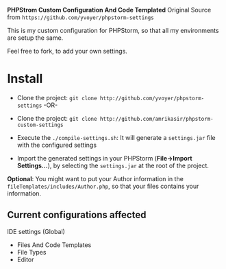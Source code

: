 **PHPStrom Custom Configuration And Code Templated**
Original Source from `https://github.com/yvoyer/phpstorm-settings`

This is my custom configuration for PHPStorm, so that all my environments are setup the same.

Feel free to fork, to add your own settings.

Install
=======

* Clone the project: `git clone http://github.com/yvoyer/phpstorm-settings`
-OR-
* Clone the project: `git clone http://github.com/amrikasir/phpstorm-custom-settings`

* Execute the `./compile-settings.sh`: It will generate a `settings.jar` file with the configured settings
* Import the generated settings in your PHPStorm (**File->Import Settings...**), by selecting the `settings.jar` at the root of the project.

**Optional**: You might want to put your Author information in the `fileTemplates/includes/Author.php`, so that your files contains your information.

Current configurations affected
-------------------------------

IDE settings (Global)

* Files And Code Templates
* File Types
* Editor
